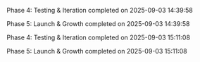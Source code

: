 
Phase 4: Testing & Iteration completed on 2025-09-03 14:39:58

Phase 5: Launch & Growth completed on 2025-09-03 14:39:58

Phase 4: Testing & Iteration completed on 2025-09-03 15:11:08

Phase 5: Launch & Growth completed on 2025-09-03 15:11:08
